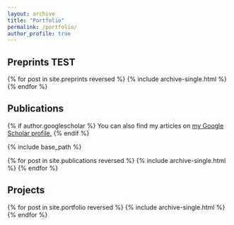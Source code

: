 ```yaml
---
layout: archive
title: "Portfolio"
permalink: /portfolio/
author_profile: true
---
```


## Preprints TEST
{% for post in site.preprints reversed %}
  {% include archive-single.html %}
{% endfor %}

## Publications
{% if author.googlescholar %}
  You can also find my articles on <u><a href="{{author.googlescholar}}">my Google Scholar profile</a>.</u>
{% endif %}

{% include base_path %}

{% for post in site.publications reversed %}
  {% include archive-single.html %}
{% endfor %}

## Projects
{% for post in site.portfolio reversed %}
  {% include archive-single.html %}
{% endfor %}



